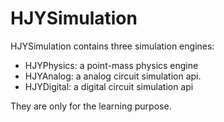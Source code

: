 HJYSimulation
==========


HJYSimulation contains three simulation engines:

* HJYPhysics: a point-mass physics engine 
* HJYAnalog: a analog circuit simulation api.
* HJYDigital: a digital circuit simulation api



They are only for the learning purpose.